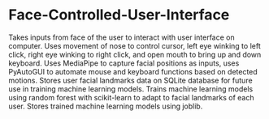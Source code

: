 # Face-Controlled-User-Interface
Takes inputs from face of the user to interact with user interface on computer. Uses movement of nose to control cursor, left eye winking to left click, right eye winking to right click, and open mouth to bring up and down keyboard. Uses MediaPipe to capture facial positions as inputs, uses PyAutoGUI to automate mouse and keyboard functions based on detected motions. Stores user facial landmarks data on SQLite database for future use in training machine learning models. Trains machine learning models using random forest with scikit-learn to adapt to facial landmarks of each user. Stores trained machine learning models using joblib.

